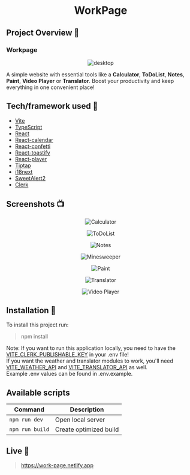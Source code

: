 <h1 align="center">WorkPage</h1>

## Project Overview :tada:
<h3>Workpage</h3> 
<p align="center">
     <img src="https://github.com/LeQu15/WorkPage/assets/78439105/d5b97671-05f3-4ade-9a08-c319d72d4a3d" alt="desktop">
</p>
A simple website with essential tools like a <b>Calculator</b>, <b>ToDoList</b>, <b>Notes</b>, <b>Paint</b>, <b>Video Player</b> or <b>Translator</b>. Boost your productivity and keep everything in one convenient place!

## Tech/framework used :wrench:
* [Vite](https://github.com/vitejs/vite)
* [TypeScript](https://github.com/microsoft/TypeScript)
* [React](https://github.com/facebook/react)
* [React-calendar](https://github.com/wojtekmaj/react-calendar)
* [React-confetti](https://github.com/alampros/react-confetti)
* [React-toastify](https://github.com/fkhadra/react-toastify)
* [React-player](https://github.com/cookpete/react-player)          
* [Tiptap](https://github.com/ueberdosis/tiptap)
* [i18next](https://github.com/i18next/react-i18next)
* [SweetAlert2](https://github.com/sweetalert2/sweetalert2)
* [Clerk](https://github.com/clerk)

## Screenshots :tv:

<p align="center">
    <img src="https://github.com/LeQu15/WorkPage/assets/78439105/1ef97017-26a7-4883-af6c-1fabae9d7d7d" alt="Calculator">
</p>

<p align="center">
    <img src="https://github.com/LeQu15/WorkPage/assets/78439105/ac5ae975-81f4-4550-82b0-8252c5d9cb4e" alt="ToDoList">
</p>

<p align="center">
    <img src="https://github.com/LeQu15/WorkPage/assets/78439105/2111c043-73b9-4fde-b614-a8fc264d0cb3" alt="Notes">
</p>

<p align="center">
    <img src="https://github.com/LeQu15/WorkPage/assets/78439105/ea39e05e-7ddb-44b3-8bcb-51cfb274ef30" alt="Minesweeper">
</p>

<p align="center">
    <img src="https://github.com/LeQu15/WorkPage/assets/78439105/0e0cae22-fa0b-410e-8151-557cb245fe03" alt="Paint">
</p>

<p align="center">
    <img src="https://github.com/LeQu15/WorkPage/assets/78439105/eef76b16-e072-41ee-a3da-4d56315fa451" alt="Translator">
</p>

<p align="center">
    <img src="https://github.com/LeQu15/WorkPage/assets/78439105/7af5e513-7d22-411a-bb65-69b80800b4bc" alt="Video Player">
</p>

## Installation :floppy_disk:
To install this project run:
> npm install

Note: If you want to run this application locally, you need to have the [VITE_CLERK_PUBLISHABLE_KEY](https://clerk.com) in your .env file!
<br>If you want the weather and translator modules to work, you'll need [VITE_WEATHER_API](https://www.visualcrossing.com) and [VITE_TRANSLATOR_API](www.deepl.com) as well.
<br>Example .env values can be found in .env.example.
## Available scripts

| Command                   | Description                   |
| ------------------------- | ----------------------------- |
| `npm run dev`           | Open local server             |
| `npm run build`           | Create optimized build        |

## Live :round_pushpin:
> https://work-page.netlify.app
